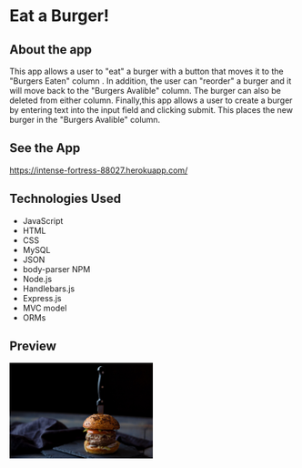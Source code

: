 # Eat a Burger!

## About the app

This app allows a user to "eat" a burger with a button that moves it to the "Burgers Eaten" column . In addition, the user can "reorder" a burger and it will move back to the "Burgers Avalible" column. The burger can also be deleted from either column. Finally,this app allows a user to create a burger by entering text into the input field and clicking submit. This places the new burger in the "Burgers Avalible" column.

## See the App
https://intense-fortress-88027.herokuapp.com/

## Technologies Used
* JavaScript
* HTML
* CSS
* MySQL
* JSON
* body-parser NPM
* Node.js
* Handlebars.js
* Express.js
* MVC model
* ORMs

## Preview
<img src="public/assests/img/burger.jpg" alt="preview image" width="50%">